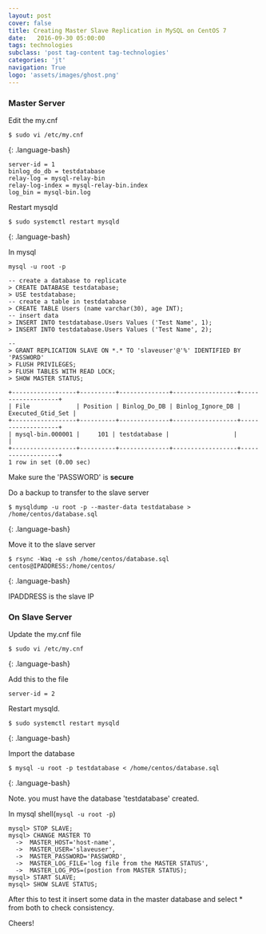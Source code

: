 ```yaml
---
layout: post
cover: false
title: Creating Master Slave Replication in MySQL on CentOS 7
date:   2016-09-30 05:00:00
tags: technologies
subclass: 'post tag-content tag-technologies'
categories: 'jt'
navigation: True
logo: 'assets/images/ghost.png'
---
```


### Master Server

Edit the my.cnf

~~~
$ sudo vi /etc/my.cnf
~~~
{: .language-bash}

~~~
server-id = 1
binlog_do_db = testdatabase
relay-log = mysql-relay-bin
relay-log-index = mysql-relay-bin.index
log_bin = mysql-bin.log
~~~

Restart mysqld

~~~
$ sudo systemctl restart mysqld
~~~
{: .language-bash}

In mysql

`mysql -u root -p`

~~~
-- create a database to replicate
> CREATE DATABASE testdatabase;
> USE testdatabase;
-- create a table in testdatabase
> CREATE TABLE Users (name varchar(30), age INT);
-- insert data
> INSERT INTO testdatabase.Users Values ('Test Name', 1);
> INSERT INTO testdatabase.Users Values ('Test Name', 2);

--
> GRANT REPLICATION SLAVE ON *.* TO 'slaveuser'@'%' IDENTIFIED BY 'PASSWORD'
> FLUSH PRIVILEGES;
> FLUSH TABLES WITH READ LOCK;
> SHOW MASTER STATUS;

+------------------+----------+--------------+------------------+-------------------+
| File             | Position | Binlog_Do_DB | Binlog_Ignore_DB | Executed_Gtid_Set |
+------------------+----------+--------------+------------------+-------------------+
| mysql-bin.000001 |     101 | testdatabase |                  |                   |
+------------------+----------+--------------+------------------+-------------------+
1 row in set (0.00 sec)
~~~

Make sure the 'PASSWORD' is **secure**

Do a backup to transfer to the slave server

~~~
$ mysqldump -u root -p --master-data testdatabase > /home/centos/database.sql
~~~
{: .language-bash}

Move it to the slave server

~~~
$ rsync -Waq -e ssh /home/centos/database.sql centos@IPADDRESS:/home/centos/
~~~
{: .language-bash}

IPADDRESS is the slave IP

### On Slave Server

Update the my.cnf file

~~~
$ sudo vi /etc/my.cnf
~~~
{: .language-bash}

Add this to the file

~~~
server-id = 2
~~~

Restart mysqld.

~~~
$ sudo systemctl restart mysqld
~~~
{: .language-bash}

Import the database

~~~
$ mysql -u root -p testdatabase < /home/centos/database.sql
~~~
{: .language-bash}

Note. you must have the database 'testdatabase' created.

In mysql shell(`mysql -u root -p`)

~~~
mysql> STOP SLAVE;
mysql> CHANGE MASTER TO
  ->  MASTER_HOST='host-name',
  ->  MASTER_USER='slaveuser',
  ->  MASTER_PASSWORD='PASSWORD',
  ->  MASTER_LOG_FILE='log file from the MASTER STATUS',
  ->  MASTER_LOG_POS=(postion from MASTER STATUS);
mysql> START SLAVE;
mysql> SHOW SLAVE STATUS;
~~~

After this to test it insert some data in the master database and select * from both to check consistency.

Cheers!
